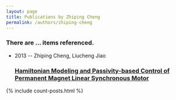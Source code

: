 ```yaml
---
layout: page
title: Publications by Zhiping Cheng
permalink: /authors/zhiping-cheng
---
```


<h3 id="number-posts">There are ... items referenced.</h3>
<ul class="post-list">
<li><span class='post-meta'>2013 -- Zhiping Cheng, Liucheng Jiao</span><h3><a class='post-link' href="{{ site.baseurl }}/hamiltonian-modeling-and-passivity-based-control-of-permanent-magnet-linear-synchronous-motor">Hamiltonian Modeling and Passivity-based Control of Permanent Magnet Linear Synchronous Motor</a></h3></li>

</ul>
{% include count-posts.html %}
